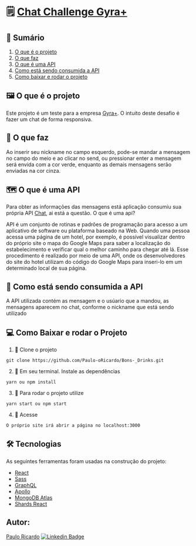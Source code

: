 # 🗒️ [Chat Challenge Gyra+](https://chat-challenge.netlify.app/)

## 📖 Sumário

1.  [O que é o projeto](https://github.com/Paulo-oRicardo/Chat-Challenge-Gyra##O-que-%c3%a9-o-projeto)
2.  [O que faz](https://github.com/Paulo-oRicardo/Chat-Challenge-Gyra##O-que-faz)
3.  [O que é uma API](https://github.com/Paulo-oRicardo/Chat-Challenge-Gyra##O-que-%c3%a9-uma-api)
4.  [Como está sendo consumida a API](https://github.com/Paulo-oRicardo/Chat-Challenge-Gyra##Como-est%c3%a1-sendo-consumida-a-API)
5.  [Como baixar e rodar o projeto](https://github.com/Paulo-oRicardo/Chat-Challenge-Gyra##Como-baixar-e-rodar-o-projeto)
</details>

## 🖼️ O que é o projeto
  Este projeto é um teste para a empresa [Gyra+](https://gyramais.com.br/). O intuito deste desafio é fazer um chat de forma responsiva. 
  
## 📔 O que faz
  Ao inserir seu nickname no campo esquerdo, pode-se mandar a mensagem no campo do meio e ao clicar no send, ou pressionar enter a mensagem será envida com a cor verde, enquanto as demais mensagens serão enviadas na cor cinza. 
   
## 🗺️ O que é uma API 
   Para obter as informações das mensagens está aplicação consumiu sua própria API [Chat](https://chat-challenge-gyra.herokuapp.com/), ai está a questão. O que é uma api?
   
   API é um conjunto de rotinas e padrões de programação para acesso a um aplicativo de software ou plataforma baseado na Web. Quando uma pessoa acessa uma página de um hotel, por exemplo, é possível visualizar dentro do próprio site o mapa do Google Maps para saber a localização do estabelecimento e verificar qual o melhor caminho para chegar até lá. Esse procedimento é realizado por meio de uma API, onde os desenvolvedores do site do hotel utilizam do código do Google Maps para inseri-lo em um determinado local de sua página.
   
## 🎲 Como está sendo consumida a API
   A API utilizada contém as mensagem e o usúario que a mandou, as mensagens aparecem no chat, conforme o nickname que está sendo utilizado 
   
## 💻 Como Baixar e rodar o Projeto
   1. 📌 Clone o projeto

```Shell
git clone https://github.com/Paulo-oRicardo/Bons-_Drinks.git
```

2. 📌 Em seu terminal. Instale as dependências

```Shell
yarn ou npm install
```

3. 📌 Para rodar o projeto utilize

```Shell
yarn start ou npm start
```

4. 📌 Acesse

```Shell
O próprio site irá abrir a página no localhost:3000
```

## 🛠 Tecnologias

As seguintes ferramentas foram usadas na construção do projeto:

- [React](https://pt-br.reactjs.org/)
- [Sass](https://sass-lang.com/)
- [GraphQL](https://graphql.org/)
- [Apollo](https://www.apollographql.com/docs/)
- [MongoDB Atlas](https://www.mongodb.com/cloud/atlas)
- [Shards React](https://designrevision.com/docs/shards-react/getting-started)

## Autor:	 	  
   [Paulo Ricardo](https://github.com/Paulo-oRicardo)     [![Linkedin Badge](https://img.shields.io/badge/-LinkedIn-blue?style=flat-square&logo=Linkedin&logoColor=white&link=https://www.linkedin.com/in/paulo-yokoyama/)](https://www.linkedin.com/in/paulo-yokoyama/)
